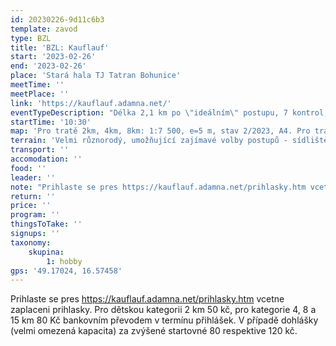 ```yaml
---
id: 20230226-9d11c6b3
template: zavod
type: BZL
title: 'BZL: Kauflauf'
start: '2023-02-26'
end: '2023-02-26'
place: 'Stará hala TJ Tatran Bohunice'
meetTime: ''
meetPlace: ''
link: 'https://kauflauf.adamna.net/'
eventTypeDescription: "Délka 2,1 km po \"ideálním\" postupu, 7 kontrol, 20 m převýšení\r\n4 km: délka 4,4 km po \"ideálním\" postupu, 7 kontrol, 60 m převýšení\r\n8 km: délka 8,1 km po \"ideálním\" postupu, 12 kontrol, 110 m převýšení\r\n15 km: délka 15,1 km po \"ideálním\" postupu, 17 kontrol, 260 m převýšení"
startTime: '10:30'
map: 'Pro tratě 2km, 4km, 8km: 1:7 500, e=5 m, stav 2/2023, A4. Pro trať 15km: 1:10 000, e=5 m, stav 2/2023, A3.'
terrain: 'Velmi různorodý, umožňující zajímavé volby postupů - sídliště, zástavba, parky, les.'
transport: ''
accomodation: ''
food: ''
leader: ''
note: "Prihlaste se pres https://kauflauf.adamna.net/prihlasky.htm vcetne zaplaceni prihlasky.\r\nPro dětskou kategorii 2 km 50 kč, pro kategorie 4, 8 a 15 km 80 Kč bankovním převodem v termínu přihlášek. V případě dohlášky (velmi omezená kapacita) za zvýšené startovné 80 respektive 120 kč."
return: ''
price: ''
program: ''
thingsToTake: ''
signups: ''
taxonomy:
    skupina:
        1: hobby
gps: '49.17024, 16.57458'
---
```


Prihlaste se pres https://kauflauf.adamna.net/prihlasky.htm vcetne zaplaceni prihlasky.
Pro dětskou kategorii 2 km 50 kč, pro kategorie 4, 8 a 15 km 80 Kč bankovním převodem v termínu přihlášek. V případě dohlášky (velmi omezená kapacita) za zvýšené startovné 80 respektive 120 kč.
